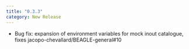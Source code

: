 ```yaml
---
title: "0.3.3"
category: New Release
---
```

- Bug fix: expansion of environment variables for mock inout catalogue, fixes jacopo-chevallard/BEAGLE-general#10
